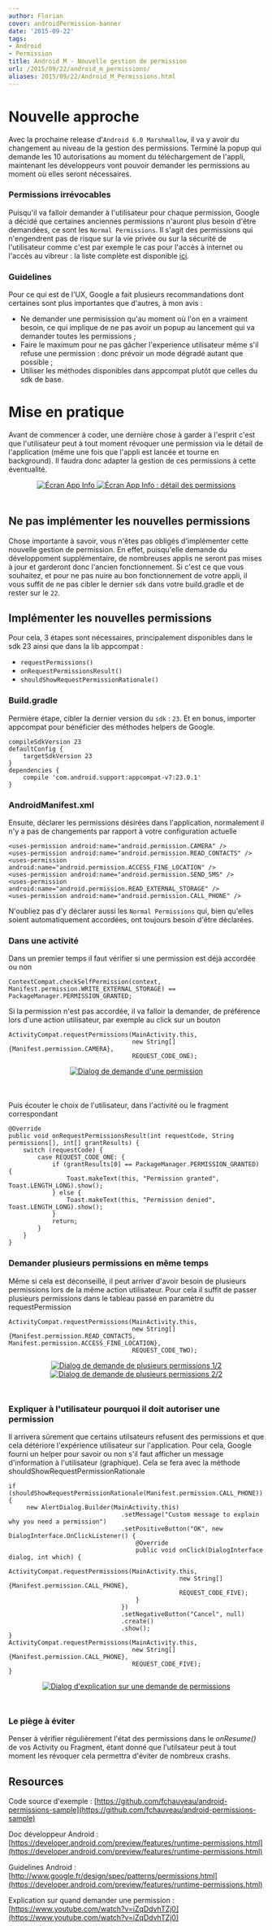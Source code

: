 ```yaml
---
author: Florian
cover: androidPermission-banner
date: '2015-09-22'
tags:
- Android
- Permission
title: Android M - Nouvelle gestion de permission
url: /2015/09/22/android_m_permissions/
aliases: 2015/09/22/Android_M_Permissions.html
---
```



# Nouvelle approche

Avec la prochaine release d'`Android 6.0 Marshmallow`, il va y avoir du changement au niveau de la gestion des permissions.
Terminé la popup qui demande les 10 autorisations au moment du téléchargement de l'appli, maintenant les développeurs vont pouvoir demander les permissions au moment où elles seront nécessaires.

### Permissions irrévocables
Puisqu'il va falloir demander à l'utilisateur pour chaque permission, Google a décidé que certaines anciennes permissions n'auront plus besoin d'être demandées,
 ce sont les `Normal Permissions`. Il s'agit des permissions qui n'engendrent pas de risque sur la vie privée ou sur la sécurité de l'utilisateur comme c'est par exemple le cas pour l'accès à internet ou l'accès au vibreur :
 la liste complète est disponible [ici](https://developer.android.com/preview/features/runtime-permissions.html#normal).


### Guidelines
Pour ce qui est de l'UX, Google a fait plusieurs recommandations dont certaines sont plus importantes que d'autres, à mon avis :

 * Ne demander une permisission qu'au moment où l'on en a vraiment besoin, ce qui implique de ne pas avoir un popup au lancement qui va demander toutes les permissions ;
 * Faire le maximum pour ne pas gâcher l'experience utilisateur même s'il refuse une permission : donc prévoir un mode dégradé autant que possible ;
 * Utiliser les méthodes disponibles dans appcompat plutôt que celles du sdk de base.


# Mise en pratique
Avant de commencer à coder, une dernière chose à garder à l'esprit c'est que l'utilisateur peut à tout moment révoquer une permission via le détail de l'application (même une fois que l'appli est lancée et tourne en background).
 Il faudra donc adapter la gestion de ces permissions à cette éventualité.

<div style="text-align:center;margin-bottom:50px">
    <a href="/images/posts/2015-09-AndroidMPermissions/p6.png" data-lightbox="group-1" title="Écran App Info" class="inlineBoxes">
        <img class="medium" src="/images/posts/2015-09-AndroidMPermissions/p6.png" alt="Écran App Info"/>
    </a>
    <a href="/images/posts/2015-09-AndroidMPermissions/p5.png" data-lightbox="group-1" title="Écran App Info : détail des permissions"  class="inlineBoxes">
            <img class="medium" src="/images/posts/2015-09-AndroidMPermissions/p5.png" alt="Écran App Info : détail des permissions"/>
    </a>
</div>

## Ne pas implémenter les nouvelles permissions
Chose importante à savoir, vous n'êtes pas obligés d'implémenter cette nouvelle gestion de permission.
En effet, puisqu'elle demande du développoment supplémentaire, de nombreuses applis ne seront pas mises à jour et garderont donc l'ancien fonctionnement.
Si c'est ce que vous souhaitez, et pour ne pas nuire au bon fonctionnement de votre appli, il vous suffit de ne pas cibler le dernier `sdk` dans votre build.gradle et de rester sur le `22`.

## Implémenter les nouvelles permissions
Pour cela, 3 étapes sont nécessaires, principalement disponibles dans le sdk 23 ainsi que dans la lib appcompat :

* `requestPermissions()`
* `onRequestPermissionsResult()`
* `shouldShowRequestPermissionRationale()`


### Build.gradle
Permière étape, cibler la dernier version du `sdk` : `23`.
Et en bonus, importer appcompat pour bénéficier des méthodes helpers de Google.

    compileSdkVersion 23
    defaultConfig {
        targetSdkVersion 23
    }
    dependencies {
        compile 'com.android.support:appcompat-v7:23.0.1'
    }

### AndroidManifest.xml
Ensuite, déclarer les permissions désirées dans l'application, normalement il n'y a pas de changements par rapport à votre configuration actuelle

    <uses-permission android:name="android.permission.CAMERA" />
    <uses-permission android:name="android.permission.READ_CONTACTS" />
    <uses-permission android:name="android.permission.ACCESS_FINE_LOCATION" />
    <uses-permission android:name="android.permission.SEND_SMS" />
    <uses-permission android:name="android.permission.READ_EXTERNAL_STORAGE" />
    <uses-permission android:name="android.permission.CALL_PHONE" />

N'oubliez pas d'y déclarer aussi les `Normal Permissions` qui, bien qu'elles soient automatiquement accordées, ont toujours besoin d'être déclarées.

### Dans une activité
Dans un premier temps il faut vérifier si une permission est déjà accordée ou non

    ContextCompat.checkSelfPermission(context, Manifest.permission.WRITE_EXTERNAL_STORAGE) == PackageManager.PERMISSION_GRANTED;

Si la permission n'est pas accordée, il va falloir la demander, de préférence lors d'une action utilisateur, par exemple au click sur un bouton

    ActivityCompat.requestPermissions(MainActivity.this,
                                      new String[]{Manifest.permission.CAMERA},
                                      REQUEST_CODE_ONE);


<div style="text-align:center;margin-bottom:50px">
    <a href="/images/posts/2015-09-AndroidMPermissions/p1.png" data-lightbox="group-1" title="Dialog de demande d'une permission" class="inlineBoxes">
        <img class="medium" src="/images/posts/2015-09-AndroidMPermissions/p1.png" alt="Dialog de demande d'une permission"/>
    </a>
</div>

Puis écouter le choix de l'utilisateur, dans l'activité ou le fragment correspondant

    @Override
    public void onRequestPermissionsResult(int requestCode, String permissions[], int[] grantResults) {
        switch (requestCode) {
            case REQUEST_CODE_ONE: {
                if (grantResults[0] == PackageManager.PERMISSION_GRANTED) {
                    Toast.makeText(this, "Permission granted", Toast.LENGTH_LONG).show();
                } else {
                    Toast.makeText(this, "Permission denied", Toast.LENGTH_LONG).show();
                }
                return;
            }
        }
    }

### Demander plusieurs permissions en même temps
Même si cela est déconseillé, il peut arriver d'avoir besoin de plusieurs permissions lors de la même action utilisateur.
Pour cela il suffit de passer plusieurs permissions dans le tableau passé en paramètre du requestPermission

    ActivityCompat.requestPermissions(MainActivity.this,
                                      new String[]{Manifest.permission.READ_CONTACTS, Manifest.permission.ACCESS_FINE_LOCATION},
                                      REQUEST_CODE_TWO);

<div style="text-align:center;margin-bottom:50px">
    <a href="/images/posts/2015-09-AndroidMPermissions/p2.png" data-lightbox="group-1" title="Dialog de demande de plusieurs permissions 1/2" class="inlineBoxes">
        <img class="medium" src="/images/posts/2015-09-AndroidMPermissions/p2.png" alt="Dialog de demande de plusieurs permissions 1/2"/>
    </a>
<a href="/images/posts/2015-09-AndroidMPermissions/p3.png" data-lightbox="group-1" title="Dialog de demande de plusieurs permissions 2/2" class="inlineBoxes">
        <img class="medium" src="/images/posts/2015-09-AndroidMPermissions/p3.png" alt="Dialog de demande de plusieurs permissions 2/2"/>
    </a>
</div>

### Expliquer à l'utilisateur pourquoi il doit autoriser une permission
Il arrivera sûrement que certains utilsateurs refusent des permissions et que cela détériore l'expérience utilisateur sur l'application. Pour cela, Google fourni un helper pour savoir ou non s'il faut afficher un message d'information à l'utilisateur (graphique).
Cela se fera avec la méthode shouldShowRequestPermissionRationale

    if (shouldShowRequestPermissionRationale(Manifest.permission.CALL_PHONE)) {
         new AlertDialog.Builder(MainActivity.this)
                                   .setMessage("Custom message to explain why you need a permission")
                                   .setPositiveButton("OK", new DialogInterface.OnClickListener() {
                                       @Override
                                       public void onClick(DialogInterface dialog, int which) {
                                           ActivityCompat.requestPermissions(MainActivity.this,
                                                   new String[]{Manifest.permission.CALL_PHONE},
                                                   REQUEST_CODE_FIVE);
                                       }
                                   })
                                   .setNegativeButton("Cancel", null)
                                   .create()
                                   .show();
    }
    ActivityCompat.requestPermissions(MainActivity.this,
                                      new String[]{Manifest.permission.CALL_PHONE},
                                      REQUEST_CODE_FIVE);
    }


<div style="text-align:center;margin-bottom:50px">
    <a href="/images/posts/2015-09-AndroidMPermissions/p4.png" data-lightbox="group-1" title="Dialog d'explication sur une demande de permissions" class="inlineBoxes">
        <img class="medium" src="/images/posts/2015-09-AndroidMPermissions/p4.png" alt="Dialog d'explication sur une demande de permissions"/>
    </a>
</div>

### Le piège à éviter
Penser à vérifier régulièrement l'état des permissions dans le _onResume()_ de vos Activity ou Fragment, étant donné que l'utilsateur peut à tout moment les révoquer cela permettra d'éviter de nombreux crashs.




## Resources
Code source d'exemple : [https://github.com/fchauveau/android-permissions-sample](https://github.com/fchauveau/android-permissions-sample)

Doc développeur Android : [https://developer.android.com/preview/features/runtime-permissions.html](https://developer.android.com/preview/features/runtime-permissions.html)

Guidelines Android : [http://www.google.fr/design/spec/patterns/permissions.html](https://developer.android.com/preview/features/runtime-permissions.html)

Explication sur quand demander une permission : [https://www.youtube.com/watch?v=iZqDdvhTZj0](https://www.youtube.com/watch?v=iZqDdvhTZj0)
